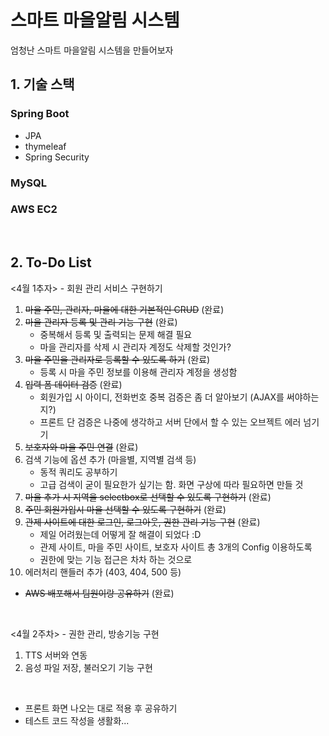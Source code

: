 # 스마트 마을알림 시스템
엄청난 스마트 마을알림 시스템을 만들어보자
<br>

## 1. 기술 스택
### Spring Boot
- JPA
- thymeleaf
- Spring Security
### MySQL
### AWS EC2

<br>

## 2. To-Do List
<4월 1추자> - 회원 관리 서비스 구현하기
1. ~~마을 주민, 관리자, 마을에 대한 기본적인 CRUD~~ (완료)
2. ~~마을 관리자 등록 및 관리 기능 구현~~ (완료)
   - 중복해서 등록 및 출력되는 문제 해결 필요
   - 마을 관리자를 삭제 시 관리자 계정도 삭제할 것인가?
3. ~~마을 주민을 관리자로 등록할 수 있도록 하기~~ (완료)
   - 등록 시 마을 주민 정보를 이용해 관리자 계정을 생성함
4. ~~입력 폼 데이터 검증~~ (완료)
   - 회원가입 시 아이디, 전화번호 중복 검증은 좀 더 알아보기 (AJAX를 써야하는지?)
   - 프론트 단 검증은 나중에 생각하고 서버 단에서 할 수 있는 오브젝트 에러 넘기기
5. ~~보호자와 마을 주민 연결~~ (완료)
6. 검색 기능에 옵션 추가 (마을별, 지역별 검색 등)
   - 동적 쿼리도 공부하기
   - 고급 검색이 굳이 필요한가 싶기는 함. 화면 구상에 따라 필요하면 만들 것
7. ~~마을 추가 시 지역을 selectbox로 선택할 수 있도록 구현하기~~ (완료)
8. ~~주민 회원가입시 마을 선택할 수 있도록 구현하기~~ (완료)
9. ~~관제 사이트에 대한 로그인, 로그아웃, 권한 관리 기능 구현~~ (완료)
   - 제일 어려웠는데 어떻게 잘 해결이 되었다 :D
   - 관제 사이트, 마을 주민 사이트, 보호자 사이트 총 3개의 Config 이용하도록
   - 권한에 맞는 기능 접근은 차차 하는 것으로
10. 에러처리 핸들러 추가 (403, 404, 500 등)
+ ~~AWS 배포해서 팀원이랑 공유하기~~ (완료)

<br>
  
<4월 2주차> - 권한 관리, 방송기능 구현
1. TTS 서버와 연동
2. 음성 파일 저장, 불러오기 기능 구현

<br>


+ 프론트 화면 나오는 대로 적용 후 공유하기
+ 테스트 코드 작성을 생활화...